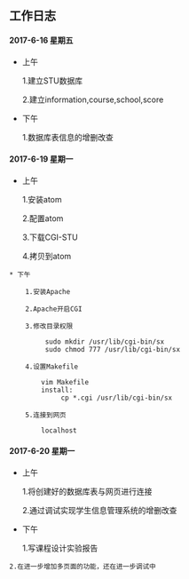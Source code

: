 ## 工作日志

#### 2017-6-16  星期五
    
   * 上午
   
        1.建立STU数据库
	
        2.建立information,course,school,score
   
   * 下午
   
        1.数据库表信息的增删改查
	
   
    
    
    
    
#### 2017-6-19  星期一
    
   * 上午
   
        1.安装atom
	
        2.配置atom
	
        3.下载CGI-STU
	
        4.拷贝到atom
   
    
    * 下午
    
        1.安装Apache
	
        2.Apache开启CGI
	
        3.修改目录权限
	
        	 sudo mkdir /usr/lib/cgi-bin/sx
         	 sudo chmod 777 /usr/lib/cgi-bin/sx
	 
        4.设置Makefile
	
       	 	vim Makefile
       		install:	 
	       		 cp *.cgi /usr/lib/cgi-bin/sx
		
        5.连接到网页
	
            localhost
        
#### 2017-6-20  星期一
    
  * 上午
   
   	
	1.将创建好的数据库表与网页进行连接
	
	2.通过调试实现学生信息管理系统的增删改查
	
   * 下午
 
 
       
    	1.写课程设计实验报告
	
	2.在进一步增加多页面的功能，还在进一步调试中
	
   

    
 

